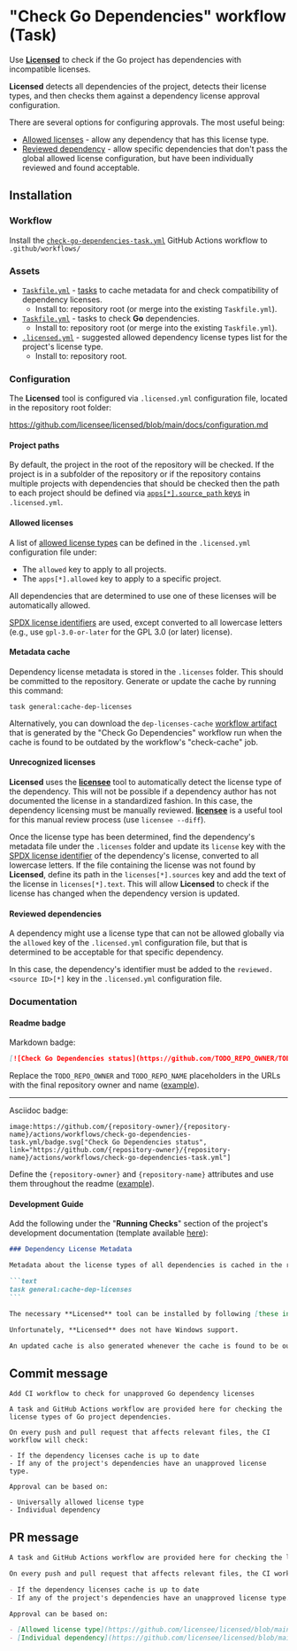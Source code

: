 # "Check Go Dependencies" workflow (Task)

Use [**Licensed**](https://github.com/licensee/licensed) to check if the Go project has dependencies with incompatible licenses.

**Licensed** detects all dependencies of the project, detects their license types, and then checks them against a dependency license approval configuration.

There are several options for configuring approvals. The most useful being:

- [Allowed licenses](https://github.com/licensee/licensed/blob/main/docs/configuration/allowed_licenses.md) - allow any dependency that has this license type.
- [Reviewed dependency](https://github.com/licensee/licensed/blob/main/docs/configuration/reviewing_dependencies.md) - allow specific dependencies that don't pass the global allowed license configuration, but have been individually reviewed and found acceptable.

## Installation

### Workflow

Install the [`check-go-dependencies-task.yml`](check-go-dependencies-task.yml) GitHub Actions workflow to `.github/workflows/`

### Assets

- [`Taskfile.yml`](assets/check-dependencies-task/Taskfile.yml) - [tasks](https://taskfile.dev/) to cache metadata for and check compatibility of dependency licenses.
  - Install to: repository root (or merge into the existing `Taskfile.yml`).
- [`Taskfile.yml`](assets/check-go-dependencies-task/Taskfile.yml) - tasks to check **Go** dependencies.
  - Install to: repository root (or merge into the existing `Taskfile.yml`).
- [`.licensed.yml`](assets/check-dependencies) - suggested allowed dependency license types list for the project's license type.
  - Install to: repository root.

### Configuration

The **Licensed** tool is configured via `.licensed.yml` configuration file, located in the repository root folder:

https://github.com/licensee/licensed/blob/main/docs/configuration.md

#### Project paths

By default, the project in the root of the repository will be checked. If the project is in a subfolder of the repository or if the repository contains multiple projects with dependencies that should be checked then the path to each project should be defined via [`apps[*].source_path` keys](https://github.com/licensee/licensed/blob/main/docs/configuration/application_source.md#application-source-path) in `.licensed.yml`.

#### Allowed licenses

A list of [allowed license types](https://github.com/licensee/licensed/blob/main/docs/configuration/allowed_licenses.md) can be defined in the `.licensed.yml` configuration file under:

- The `allowed` key to apply to all projects.
- The `apps[*].allowed` key to apply to a specific project.

All dependencies that are determined to use one of these licenses will be automatically allowed.

[SPDX license identifiers](https://spdx.org/licenses/) are used, except converted to all lowercase letters (e.g., use `gpl-3.0-or-later` for the GPL 3.0 (or later) license).

#### Metadata cache

Dependency license metadata is stored in the `.licenses` folder. This should be committed to the repository. Generate or update the cache by running this command:

```
task general:cache-dep-licenses
```

Alternatively, you can download the `dep-licenses-cache` [workflow artifact](https://docs.github.com/actions/managing-workflow-runs/downloading-workflow-artifacts) that is generated by the "Check Go Dependencies" workflow run when the cache is found to be outdated by the workflow's "check-cache" job.

#### Unrecognized licenses

**Licensed** uses the [**licensee**](https://github.com/licensee/licensee) tool to automatically detect the license type of the dependency. This will not be possible if a dependency author has not documented the license in a standardized fashion. In this case, the dependency licensing must be manually reviewed. [**licensee**](https://github.com/licensee/licensee) is a useful tool for this manual review process (use `licensee --diff`).

Once the license type has been determined, find the dependency's metadata file under the `.licenses` folder and update its `license` key with the [SPDX license identifier](https://spdx.org/licenses/) of the dependency's license, converted to all lowercase letters. If the file containing the license was not found by **Licensed**, define its path in the `licenses[*].sources` key and add the text of the license in `licenses[*].text`. This will allow **Licensed** to check if the license has changed when the dependency version is updated.

#### Reviewed dependencies

A dependency might use a license type that can not be allowed globally via the `allowed` key of the `.licensed.yml` configuration file, but that is determined to be acceptable for that specific dependency.

In this case, the dependency's identifier must be added to the `reviewed.<source ID>[*]` key in the `.licensed.yml` configuration file.

### Documentation

#### Readme badge

Markdown badge:

```markdown
[![Check Go Dependencies status](https://github.com/TODO_REPO_OWNER/TODO_REPO_NAME/actions/workflows/check-go-dependencies-task.yml/badge.svg)](https://github.com/TODO_REPO_OWNER/TODO_REPO_NAME/actions/workflows/check-go-dependencies-task.yml)
```

Replace the `TODO_REPO_OWNER` and `TODO_REPO_NAME` placeholders in the URLs with the final repository owner and name ([example](https://raw.githubusercontent.com/arduino-libraries/ArduinoIoTCloud/master/README.md)).

---

Asciidoc badge:

```adoc
image:https://github.com/{repository-owner}/{repository-name}/actions/workflows/check-go-dependencies-task.yml/badge.svg["Check Go Dependencies status", link="https://github.com/{repository-owner}/{repository-name}/actions/workflows/check-go-dependencies-task.yml"]
```

Define the `{repository-owner}` and `{repository-name}` attributes and use them throughout the readme ([example](https://raw.githubusercontent.com/arduino-libraries/WiFiNINA/master/README.adoc)).

#### Development Guide

Add the following under the "**Running Checks**" section of the project's development documentation (template available [here](../documentation-templates/contributor-guide/task/development.md)):

````markdown
### Dependency License Metadata

Metadata about the license types of all dependencies is cached in the repository. To update this cache, run the following command from the repository root folder:

```text
task general:cache-dep-licenses
```

The necessary **Licensed** tool can be installed by following [these instructions](https://github.com/licensee/licensed#installation).

Unfortunately, **Licensed** does not have Windows support.

An updated cache is also generated whenever the cache is found to be outdated by the "**Check Go Dependencies**" CI workflow and made available for download via the `dep-licenses-cache` [workflow artifact](https://docs.github.com/actions/managing-workflow-runs/downloading-workflow-artifacts).
````

## Commit message

```
Add CI workflow to check for unapproved Go dependency licenses

A task and GitHub Actions workflow are provided here for checking the license types of Go project dependencies.

On every push and pull request that affects relevant files, the CI workflow will check:

- If the dependency licenses cache is up to date
- If any of the project's dependencies have an unapproved license type.

Approval can be based on:

- Universally allowed license type
- Individual dependency
```

## PR message

```markdown
A task and GitHub Actions workflow are provided here for checking the license types of Go project dependencies.

On every push and pull request that affects relevant files, the CI workflow will use [**Licensed**](https://github.com/licensee/licensed) to check:

- If the dependency licenses cache is up to date
- If any of the project's dependencies have an unapproved license type.

Approval can be based on:

- [Allowed license type](https://github.com/licensee/licensed/blob/main/docs/configuration/allowed_licenses.md)
- [Individual dependency](https://github.com/licensee/licensed/blob/main/docs/configuration/reviewing_dependencies.md)
```
